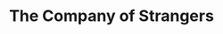 ---
title: "The Company of Strangers"
year: 1990
rating: 4.5
stars: "★★★★½"
rewatched: false
permalink: "the-company-of-strangers"
watched_on: 2024-01-06
---